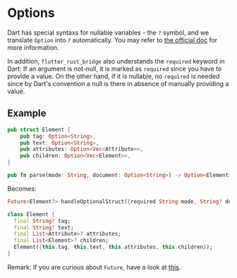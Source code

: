 # Options

Dart has special syntaxs for nullable variables - the `?` symbol, and we translate `Option` into `?` automatically. You may refer to [the official doc](https://dart.dev/null-safety) for more information. 

In addition, `flutter_rust_bridge` also understands the `required` keyword in Dart: If an argument is not-null, it is marked as `required` since you have to provide a value. On the other hand, if it is nullable, no `required` is needed since by Dart's convention a null is there in absence of manually providing a value.

## Example

```rust
pub struct Element {
    pub tag: Option<String>,
    pub text: Option<String>,
    pub attributes: Option<Vec<Attribute>>,
    pub children: Option<Vec<Element>>,
}

pub fn parse(mode: String, document: Option<String>) -> Option<Element> { ... }
```

Becomes:

```Dart
Future<Element?> handleOptionalStruct({required String mode, String? document});

class Element {
  final String? tag;
  final String? text;
  final List<Attribute>? attributes;
  final List<Element>? children;
  Element({this.tag, this.text, this.attributes, this.children});
}
```

Remark: If you are curious about `Future`, have a look at [this](../../../concurrency/async-dart).

